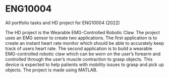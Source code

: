 # ENG10004
All portfolio tasks and HD project for ENG10004 (2022)

The HD project is the Wearable EMG-Controlled Robotic Claw. The project uses an EMG sensor to create two applications. The first application is to create an instant heart rate monitor which should be able to accurately keep track of users heart rate. The second application is to build a wearable EMG-controlled robotic claw which can be worn on the user’s forearm and controlled through the user’s muscle contraction to grasp objects. This device is expected to help patients with mobility issues to grasp and pick up objects. The project is made using MATLAB.
